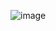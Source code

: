 ![image](https://github.com/robotheus/Cinemmunity/assets/91208015/d96f5b70-30a6-42ad-948b-60c7b4028003)
